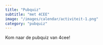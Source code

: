 ```yaml
---
title: "Pubquiz"
subtitle: "met 4CEE"
image: "/images/calendar/activiteit-1.png"
category: "pubquiz"
---
```


Kom naar de pubquiz van 4cee!